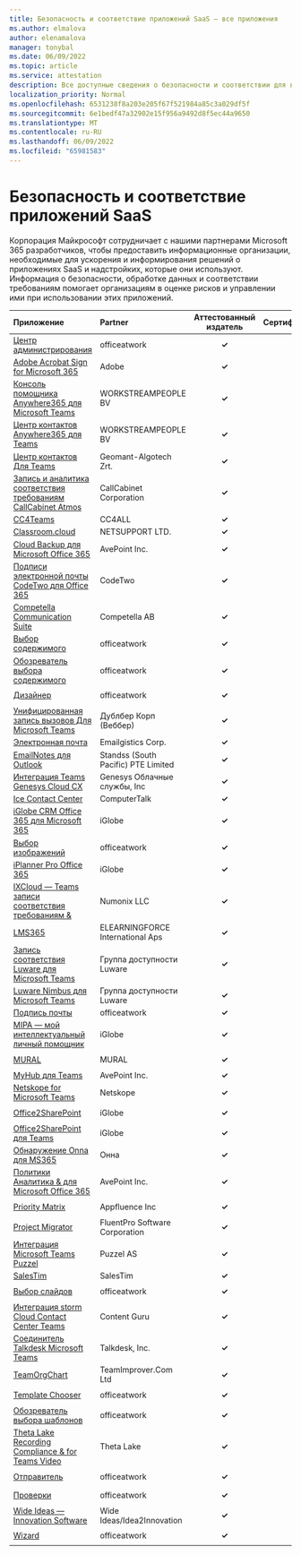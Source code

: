 ```yaml
---
title: Безопасность и соответствие приложений SaaS — все приложения
ms.author: elmalova
author: elenamalova
manager: tonybal
ms.date: 06/09/2022
ms.topic: article
ms.service: attestation
description: Все доступные сведения о безопасности и соответствии для всех приложений SaaS.
localization_priority: Normal
ms.openlocfilehash: 6531238f8a203e205f67f521984a85c3a029df5f
ms.sourcegitcommit: 6e1bedf47a32902e15f956a9492d8f5ec44a9650
ms.translationtype: MT
ms.contentlocale: ru-RU
ms.lasthandoff: 06/09/2022
ms.locfileid: "65981583"
---
```

# <a name="saas-apps-security-and-compliance"></a>Безопасность и соответствие приложений SaaS

Корпорация Майкрософт сотрудничает с нашими партнерами Microsoft 365 разработчиков, чтобы предоставить информационные организации, необходимые для ускорения и информирования решений о приложениях SaaS и надстройких, которые они используют. Информация о безопасности, обработке данных и соответствии требованиям помогает организациям в оценке рисков и управлении ими при использовании этих приложений.

| **Приложение** | **Partner** | **Аттестованный издатель** | **Сертифицировано** |
|:--------|:------------|:----------------------:|:-------------:|
| [Центр администрирования](./officeatwork-admin-center.md) | officeatwork | **✓** | <img alt="Certified application badge" src="../media/certified-badge.png" height="25" width="25" /> |
| [Adobe Acrobat Sign for Microsoft 365](./adobe-acrobat-sign-for-microsoft-365.md) | Adobe | **✓** | <img alt="Certified application badge" src="../media/certified-badge.png" height="25" width="25" /> |
| [Консоль помощника Anywhere365 для Microsoft Teams](./workstreampeople-bv-anywhere365-attendant-console-for-microsoft-teams.md) | WORKSTREAMPEOPLE BV | **✓** |  |
| [Центр контактов Anywhere365 для Teams](./workstreampeople-bv-anywhere365-contact-center-for-teams.md) | WORKSTREAMPEOPLE BV | **✓** |  |
| [Центр контактов Для Teams](./geomant-algotech-zrt-buzzeasy-contact-center-for-teams.md) | Geomant-Algotech Zrt. | **✓** |  |
| [Запись и аналитика соответствия требованиям CallCabinet Atmos](./callcabinet-corporation-atmos-compliance-recording-and-analytics.md) | CallCabinet Corporation | **✓** |  |
| [CC4Teams](./cc4all-cc4teams.md) | CC4ALL | **✓** |  |
| [Classroom.cloud](./netsupport-ltd-classroomcloud.md) | NETSUPPORT LTD. | **✓** |  |
| [Cloud Backup для Microsoft Office 365](./avepoint-inc-cloud-backup-for-microsoft-office-365.md) | AvePoint Inc. | **✓** | <img alt="Certified application badge" src="../media/certified-badge.png" height="25" width="25" /> |
| [Подписи электронной почты CodeTwo для Office 365](./codetwo-email-signatures-for-office-365.md) | CodeTwo | **✓** |  |
| [Competella Communication Suite](./competella-ab-communication-suite.md) | Competella AB | **✓** |  |
| [Выбор содержимого](./officeatwork-content-chooser.md) | officeatwork | **✓** | <img alt="Certified application badge" src="../media/certified-badge.png" height="25" width="25" /> |
| [Обозреватель выбора содержимого](./officeatwork-content-chooser-browser.md) | officeatwork | **✓** | <img alt="Certified application badge" src="../media/certified-badge.png" height="25" width="25" /> |
| [Дизайнер](./officeatwork-designer.md) | officeatwork | **✓** | <img alt="Certified application badge" src="../media/certified-badge.png" height="25" width="25" /> |
| [Унифицированная запись вызовов Для Microsoft Teams](./dubber-corp-unified-call-recording-for-microsoft-teams.md) | Дублбер Корп (Веббер) | **✓** |  |
| [Электронная почта](./emailgistics-corp.md) | Emailgistics Corp. | **✓** |  |
| [EmailNotes для Outlook](./standss-south-pacific-pte-limited-emailnotes-for-outlook.md) | Standss (South Pacific) PTE Limited | **✓** |  |
| [Интеграция Teams Genesys Cloud CX](./genesys-cloud-services-inc-cx-teams-integration.md) | Genesys Облачные службы, Inc | **✓** |  |
| [Ice Contact Center](./computertalk-ice-contact-center.md) | ComputerTalk | **✓** |  |
| [iGlobe CRM Office 365 для Microsoft 365](./iglobe-crm-office-365-for-microsoft.md) | iGlobe | **✓** | <img alt="Certified application badge" src="../media/certified-badge.png" height="25" width="25" /> |
| [Выбор изображений](./officeatwork-image-chooser.md) | officeatwork | **✓** | <img alt="Certified application badge" src="../media/certified-badge.png" height="25" width="25" /> |
| [iPlanner Pro Office 365](./iglobe-iplanner-pro-office-365.md) | iGlobe | **✓** | <img alt="Certified application badge" src="../media/certified-badge.png" height="25" width="25" /> |
| [IXCloud — Teams записи соответствия требованиям &amp;](./numonix-llc-ixcloud-teams-compliance-recordingintelligence.md) | Numonix LLC | **✓** |  |
| [LMS365](./elearningforce-international-aps-lms365.md) | ELEARNINGFORCE International Aps | **✓** | <img alt="Certified application badge" src="../media/certified-badge.png" height="25" width="25" /> |
| [Запись соответствия Luware для Microsoft Teams](./luware-ag-compliance-recording-for-microsoft-teams.md) | Группа доступности Luware | **✓** |  |
| [Luware Nimbus для Microsoft Teams](./luware-ag-nimbus-for-microsoft-teams.md) | Группа доступности Luware | **✓** |  |
| [Подпись почты](./officeatwork-mail-signature.md) | officeatwork | **✓** |  |
| [MIPA — мой интеллектуальный личный помощник](./iglobe-mipa-my-intelligent-personal-assistant.md) | iGlobe | **✓** | <img alt="Certified application badge" src="../media/certified-badge.png" height="25" width="25" /> |
| [MURAL](./mural.md) | MURAL | **✓** | <img alt="Certified application badge" src="../media/certified-badge.png" height="25" width="25" /> |
| [MyHub для Teams](./avepoint-inc-myhub-for-teams.md) | AvePoint Inc. | **✓** |  |
| [Netskope for Microsoft Teams](./netskope-for-microsoft-teams.md) | Netskope | **✓** |  |
| [Office2SharePoint](./iglobe-office2sharepoint.md) | iGlobe | **✓** | <img alt="Certified application badge" src="../media/certified-badge.png" height="25" width="25" /> |
| [Office2SharePoint для Teams](./iglobe-office2sharepoint-for-teams.md) | iGlobe | **✓** | <img alt="Certified application badge" src="../media/certified-badge.png" height="25" width="25" /> |
| [Обнаружение Onna для MS365](./onna-discovery-for-ms365.md) | Онна | **✓** |  |
| [Политики Аналитика &amp; для Microsoft Office 365](./avepoint-inc-policiesinsights-for-microsoft-office-365.md) | AvePoint Inc. | **✓** | <img alt="Certified application badge" src="../media/certified-badge.png" height="25" width="25" /> |
| [Priority Matrix](./appfluence-inc-priority-matrix.md) | Appfluence Inc | **✓** | <img alt="Certified application badge" src="../media/certified-badge.png" height="25" width="25" /> |
| [Project Migrator](./fluentpro-software-corporation-project-migrator.md) | FluentPro Software Corporation | **✓** |  |
| [Интеграция Microsoft Teams Puzzel](./puzzel-as-microsoft-teams-integration.md) | Puzzel AS | **✓** |  |
| [SalesTim](./salestim.md) | SalesTim | **✓** |  |
| [Выбор слайдов](./officeatwork-slide-chooser.md) | officeatwork | **✓** | <img alt="Certified application badge" src="../media/certified-badge.png" height="25" width="25" /> |
| [Интеграция storm Cloud Contact Center Teams](./content-guru-storm-cloud-contact-center-teams-integration.md) | Content Guru | **✓** |  |
| [Соединитель Talkdesk Microsoft Teams](./talkdesk-inc-microsoft-teams-connector.md) | Talkdesk, Inc. | **✓** |  |
| [TeamOrgChart](./teamimprovercom-ltd-teamorgchart.md) | TeamImprover.Com Ltd | **✓** |  |
| [Template Chooser](./officeatwork-template-chooser.md) | officeatwork | **✓** | <img alt="Certified application badge" src="../media/certified-badge.png" height="25" width="25" /> |
| [Обозреватель выбора шаблонов](./officeatwork-template-chooser-browser.md) | officeatwork | **✓** | <img alt="Certified application badge" src="../media/certified-badge.png" height="25" width="25" /> |
| [Theta Lake Recording Compliance &amp; for Teams Video](./theta-lake-recordingcompliance-for-teams-video.md) | Theta Lake | **✓** |  |
| [Отправитель](./officeatwork-uploader.md) | officeatwork | **✓** | <img alt="Certified application badge" src="../media/certified-badge.png" height="25" width="25" /> |
| [Проверки](./officeatwork-verifier.md) | officeatwork | **✓** | <img alt="Certified application badge" src="../media/certified-badge.png" height="25" width="25" /> |
| [Wide Ideas — Innovation Software](./wide-ideasidea2innovation-ideas-innovation-software.md) | Wide Ideas/Idea2Innovation | **✓** |  |
| [Wizard](./officeatwork-wizard.md) | officeatwork | **✓** | <img alt="Certified application badge" src="../media/certified-badge.png" height="25" width="25" /> |

